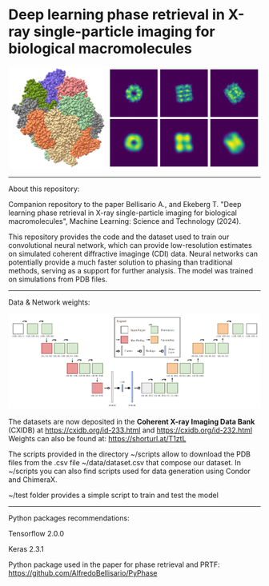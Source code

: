 # Deep learning phase retrieval in X-ray single-particle imaging for biological macromolecules

![more text](./figures/PDB_1ss8.png)

_________________________________________________________________________________________________________________________________________
About this repository:


Companion repository to the paper Bellisario A., and Ekeberg T. "Deep learning phase retrieval in X-ray single-particle imaging for biological macromolecules", Machine Learning: Science and Technology (2024). 

This repository provides the code and the dataset used to train our convolutional neural network, which can provide low-resolution estimates on simulated coherent diffractive imaginge (CDI) data. Neural networks can potentially provide a much faster solution to phasing than traditional methods, serving as a support for further analysis. The model was trained on simulations from PDB files. 

__________________________________________________________

Data & Network weights:

![Alt text](./figures/cnn_model.png)

The datasets are now deposited in the **Coherent X-ray Imaging Data Bank** (CXIDB) at https://cxidb.org/id-233.html and https://cxidb.org/id-232.html 
Weights can also be found at: https://shorturl.at/T1ztL

The scripts provided in the directory ~/scripts allow to download the PDB files from the .csv file ~/data/dataset.csv that compose our dataset. 
In ~/scripts you can also find scripts used for data generation using Condor and ChimeraX.

~/test folder provides a simple script to train and test the model

__________________________________________________________

Python packages recommendations:

Tensorflow 2.0.0 

Keras 2.3.1

Python package used in the paper for phase retrieval and PRTF: https://github.com/AlfredoBellisario/PyPhase
